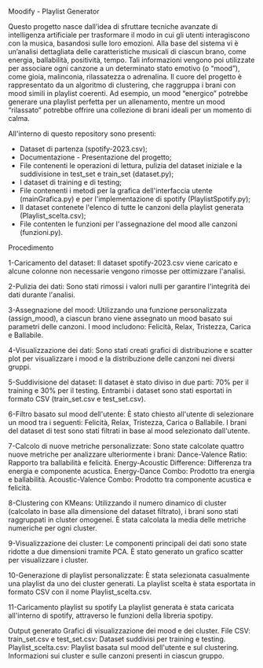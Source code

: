 Moodify - Playlist Generator

Questo progetto nasce dall’idea di sfruttare tecniche avanzate di intelligenza artificiale per trasformare il modo in cui gli utenti interagiscono 
con la musica, basandosi sulle loro emozioni. Alla base del sistema vi è un’analisi dettagliata delle caratteristiche musicali di ciascun brano, 
come energia, ballabilità, positività, tempo.
Tali informazioni vengono poi utilizzate per associare ogni canzone a un determinato stato emotivo (o “mood”), come gioia, malinconia, 
rilassatezza o adrenalina.
Il cuore del progetto è rappresentato da un algoritmo di clustering, che raggruppa i brani con mood simili in playlist coerenti. 
Ad esempio, un mood “energico” potrebbe generare una playlist perfetta per un allenamento, mentre un mood “rilassato” potrebbe offrire 
una collezione di brani ideali per un momento di calma.

All'interno di questo repository sono presenti:
 - Dataset di partenza (spotify-2023.csv);
 - Documentazione - Presentazione del progetto;
 - File contenenti le operazioni di lettura, pulizia del dataset iniziale e la suddivisione in test_set e train_set (dataset.py);
 - I dataset di training e di testing;
 - File contenenti i metodi per la grafica dell'interfaccia utente (mainGrafica.py) e per l'implementazione di spotify (PlaylistSpotify.py);
 - Il dataset contenete l'elenco di tutte le canzoni della playlist generata (Playlist_scelta.csv);
 - File contenten le funzioni per l'assegnazione del mood alle canzoni (funzioni.py).

Procedimento

1-Caricamento del dataset:
Il dataset spotify-2023.csv viene caricato e alcune colonne non necessarie vengono rimosse per ottimizzare l'analisi.

2-Pulizia dei dati:
Sono stati rimossi i valori nulli per garantire l'integrità dei dati durante l'analisi.

3-Assegnazione del mood:
Utilizzando una funzione personalizzata (assign_mood), a ciascun brano viene assegnato un mood basato sui parametri delle canzoni.
I mood includono: Felicità, Relax, Tristezza, Carica e Ballabile.

4-Visualizzazione dei dati:
Sono stati creati grafici di distribuzione e scatter plot per visualizzare i mood e la distribuzione delle canzoni nei diversi gruppi.

5-Suddivisione del dataset:
Il dataset è stato diviso in due parti: 70% per il training e 30% per il testing. Entrambi i dataset sono stati esportati in formato CSV (train_set.csv e test_set.csv).

6-Filtro basato sul mood dell'utente:
È stato chiesto all'utente di selezionare un mood tra i seguenti: Felicità, Relax, Tristezza, Carica o Ballabile.
I brani del dataset di test sono stati filtrati in base al mood selezionato dall'utente.

7-Calcolo di nuove metriche personalizzate:
Sono state calcolate quattro nuove metriche per analizzare ulteriormente i brani:
Dance-Valence Ratio: Rapporto tra ballabilità e felicità.
Energy-Acoustic Difference: Differenza tra energia e componente acustica.
Energy-Dance Combo: Prodotto tra energia e ballabilità.
Acoustic-Valence Combo: Prodotto tra componente acustica e felicità.

8-Clustering con KMeans:
Utilizzando il numero dinamico di cluster (calcolato in base alla dimensione del dataset filtrato), i brani sono stati raggruppati in cluster omogenei.
È stata calcolata la media delle metriche numeriche per ogni cluster.

9-Visualizzazione dei cluster:
Le componenti principali dei dati sono state ridotte a due dimensioni tramite PCA.
È stato generato un grafico scatter per visualizzare i cluster.

10-Generazione di playlist personalizzate:
È stata selezionata casualmente una playlist da uno dei cluster generati.
La playlist scelta è stata esportata in formato CSV con il nome Playlist_scelta.csv.

11-Caricamento playlist su spotify
La playlist generata è stata caricata all'interno di spotify, attraverso le funzioni della libreria spotipy.

Output generato
Grafici di visualizzazione dei mood e dei cluster.
File CSV:
train_set.csv e test_set.csv: Dataset suddivisi per training e testing.
Playlist_scelta.csv: Playlist basata sul mood dell'utente e sul clustering.
Informazioni sui cluster e sulle canzoni presenti in ciascun gruppo.
